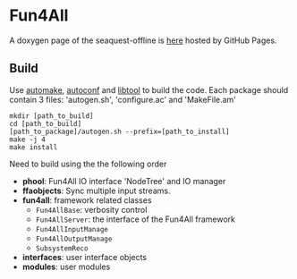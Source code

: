 # Fun4All

A doxygen page of the seaquest-offline is [here](https://haiwangyu.github.io/seaquest-offline-doc/) hosted by GitHub Pages.

## Build
Use [automake](https://www.gnu.org/software/automake/), [autoconf](https://www.gnu.org/software/autoconf/autoconf.html) and [libtool](https://www.gnu.org/software/libtool/) to build the code. Each package should contain 3 files: 'autogen.sh', 'configure.ac' and 'MakeFile.am'

```
mkdir [path_to_build]
cd [path_to_build]
[path_to_package]/autogen.sh --prefix=[path_to_install]
make -j 4
make install
```

Need to build using the the following order
- **phool**: Fun4All IO interface 'NodeTree' and IO manager 
- **ffaobjects**: Sync multiple input streams.
- **fun4all**: framework related classes
	- `Fun4AllBase`: verbosity control
	- `Fun4AllServer`: the interface of the Fun4All framework
	- `Fun4AllInputManage` 
	- `Fun4AllOutputManage`
	- `SubsystemReco`
- **interfaces**: user interface objects
- **modules**: user modules